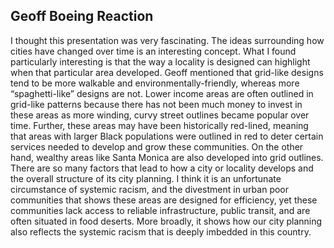 ## Geoff Boeing Reaction 

I thought this presentation was very fascinating. The ideas surrounding how cities have changed over time is an interesting concept. 
What I found particularly interesting is that the way a locality is designed can highlight when that particular area developed. 
Geoff mentioned that grid-like designs tend to be more walkable and environmentally-friendly, whereas more “spaghetti-like” designs are not. 
Lower income areas are often outlined in grid-like patterns because there has not been much money to invest in these areas as more winding, curvy street outlines 
became popular over time. Further, these areas may have been historically red-lined, meaning that areas with larger Black populations were outlined in red to deter
certain services needed to develop and grow these communities. On the other hand, wealthy areas like Santa Monica are also developed into grid outlines. 
There are so many factors that lead to how a city or locality develops and the overall structure of its city planning. 
I think it is an unfortunate circumstance of systemic racism, and the divestment in urban poor communities that shows these areas are designed for efficiency, 
yet these communities lack access to reliable infrastructure, public transit, and are often situated in food deserts. More broadly, 
it shows how our city planning also reflects the systemic racism that is deeply imbedded in this country. 
